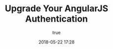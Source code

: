 ---
layout: post
title: "Upgrade Your AngularJS Authentication"
description: "In this article, we’re going to talk about two difficult subjects: ngUpgrade and authentication."
longdescription: "In this article, we’re going to talk about two difficult subjects: ngUpgrade and authentication. First, we’ll cover the foundations of upgrading a real application from AngularJS to Angular. Then, we’ll look at a practical example of upgrading AngularJS authentication strategies to Angular."
date: 2018-05-22 17:28
category: Technical Guide, Angular
author:
  name: "Sam Julien"
  url: "https://www.upgradingangularjs.com/"
  avatar: "https://cdn.auth0.com/blog/guest-authors/sam-julien.jpeg"
design:
  bg_color: "#012C6C"
  image: https://cdn.auth0.com/blog/logos/angular.png
tags:
- angular
- angularjs
- ngupgrade
- authentication
- auth0
related:
- 2016-09-29-angular-2-authentication
- 2017-06-28-real-world-angular-series-part-1
---
